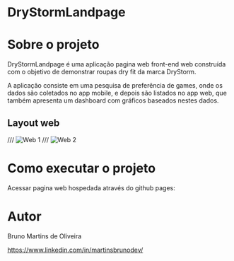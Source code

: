 # DryStormLandpage

# Sobre o projeto



DryStormLandpage é uma aplicação pagina web front-end web construída com o objetivo de demonstrar roupas dry fit da marca DryStorm.

A aplicação consiste em uma pesquisa de preferência de games, onde os dados são coletados no app mobile, e depois são listados no app web, que também apresenta um dashboard com gráficos baseados nestes dados.

## Layout web

/// ![Web 1](https://raw.githubusercontent.com/brunomartinsoliveira/DryStormLandpage/refs/heads/main/img/modeloconceitual.jpg)
/// ![Web 2](https://raw.githubusercontent.com/brunomartinsoliveira/DryStormLandpage/refs/heads/main/img/modeloconceitual2.jpg)

# Como executar o projeto

Acessar pagina web hospedada através do github pages:


# Autor

Bruno Martins de Oliveira

https://www.linkedin.com/in/martinsbrunodev/
